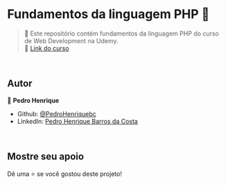# Fundamentos da linguagem PHP 🐘


> 🏡 Este repositório contém fundamentos da linguagem PHP do curso de Web Development na Udemy.
<br>🔗 <a href="https://www.udemy.com/course/web-completo/">Link do curso</a>

<br>

## Autor
👤 **Pedro Henrique**
* Github: [@PedroHenriquebc](https://github.com/PedroHenriquebc)
* LinkedIn: [Pedro Henrique Barros da Costa](https://www.linkedin.com/in/pedro-henriquebc/)

<br>

## Mostre seu apoio

Dê uma ⭐️ se você gostou deste projeto!
